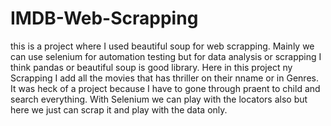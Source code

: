 # IMDB-Web-Scrapping
this is a project where I used beautiful soup for web scrapping. Mainly we can use selenium for automation testing but for data analysis or scrapping I think pandas or beautiful soup is good library. Here in this project ny Scrapping I add all the movies that has thriller on their nname or in Genres. It was heck of a project because I have to gone through praent to child and search everything. With Selenium we can play with the locators also but here we just can scrap it and play with the data only.
